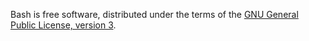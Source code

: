 Bash is free software, distributed under the terms of the [GNU General Public License, version 3](http://www.gnu.org/licenses/gpl.html).
